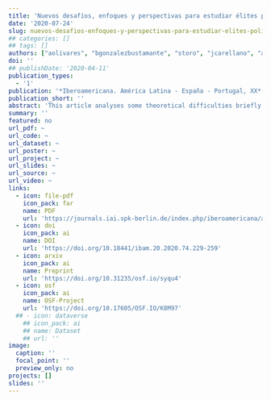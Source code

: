 ```yaml
---
title: 'Nuevos desafíos, enfoques y perspectivas para estudiar élites políticas'
date: '2020-07-24'
slug: nuevos-desafios-enfoques-y-perspectivas-para-estudiar-elites-politicas
## categories: []
## tags: []
authors: ["aolivares", "bgonzalezbustamante", "storo", "jcarellano", "ayanesrojas", "jzuritatapia", "avlopes", "crobledoguzman", "jbcanavesisosa"]
doi: ''
## publishDate: '2020-04-11'
publication_types:
  - '1'
publication: '*Iberoamericana. América Latina - España - Portugal, XX*(74), 229–259'
publication_short: ''
abstract: 'This article analyses some theoretical difficulties briefly and offers a study object overview and the recent lines of research in the framework of the study of governmental political elites in Latin American. Subsequently, some methodological challenges and brief conclusions are presented.'
summary: ''
featured: no
url_pdf: ~
url_code: ~
url_dataset: ~
url_poster: ~
url_project: ~
url_slides: ~
url_source: ~
url_video: ~
links:
  - icon: file-pdf
    icon_pack: far
    name: PDF
    url: 'https://journals.iai.spk-berlin.de/index.php/iberoamericana/article/view/2736'
  - icon: doi
    icon_pack: ai
    name: DOI
    url: 'https://doi.org/10.18441/ibam.20.2020.74.229-259'
  - icon: arxiv
    icon_pack: ai
    name: Preprint
    url: 'https://doi.org/10.31235/osf.io/syqu4'
  - icon: osf
    icon_pack: ai
    name: OSF-Project
    url: 'https://doi.org/10.17605/OSF.IO/K8M97'
  ## - icon: dataverse
    ## icon_pack: ai
    ## name: Dataset
    ## url: ''
image:
  caption: ''
  focal_point: ''
  preview_only: no
projects: []
slides: ''
---
```

